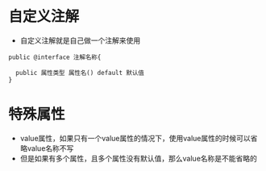 # 自定义注解

* 自定义注解就是自己做一个注解来使用

```
public @interface 注解名称{

  public 属性类型 属性名() default 默认值
}
``` 

# 特殊属性

* value属性，如果只有一个value属性的情况下，使用value属性的时候可以省略value名称不写
* 但是如果有多个属性，且多个属性没有默认值，那么value名称是不能省略的
